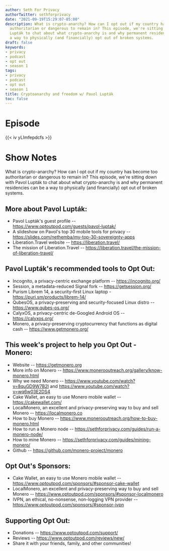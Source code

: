 ```yaml
---
author: Seth For Privacy
authorTwitter: sethforprivacy
date: "2021-09-19T15:29:07-05:00"
description: What is crypto-anarchy? How can I opt out if my country has become too
  authoritarian or dangerous to remain in? This episode, we're sitting down with Pavol
  Lupták to chat about what crypto-anarchy is and why permanent residencies can be
  a way to physically (and financially) opt out of broken systems.
draft: false
keywords:
- privacy
- podcast
- opt out
- season 1
tags:
- privacy
- podcast
- opt out
- season 1
title: Cryptoanarchy and freedom w/ Pavol Lupták
toc: false
---
```


# Episode

<div id="buzzsprout-player-9218232"></div><script src="https://www.buzzsprout.com/1790481/9218232-cryptoanarchy-and-freedom-w-pavol-luptak.js?container_id=buzzsprout-player-9218232&player=small" type="text/javascript" charset="utf-8"></script>

{{< iv yLImfepdcfs >}}

# Show Notes

What is crypto-anarchy? How can I opt out if my country has become too authoritarian or dangerous to remain in? This episode, we're sitting down with Pavol Lupták to chat about what crypto-anarchy is and why permanent residencies can be a way to physically (and financially) opt out of broken systems.

## More about Pavol Lupták:

- Pavol Lupták's guest profile -- https://www.optoutpod.com/guests/pavol-luptak/
- A slideshow on Pavol's top 30 mobile tools for privacy -- https://slides.com/nethemba/my-top-30-sovereignty-apps
- Liberation.Travel website -- https://liberation.travel/
- The mission of Liberation.Travel -- https://liberation.travel/the-mission-of-liberation-travel/

## Pavol Lupták's recommended tools to Opt Out:

- Incognito, a privacy-centric exchange platform -- https://incognito.org/
- Session, a metadata-reduced Signal fork -- https://getsession.org/
- Purism Librem 14, a security-first Linux laptop - https://puri.sm/products/librem-14/
- QubesOS, a privacy-preserving and security-focused Linux distro -- https://www.qubes-os.org/
- CalyxOS, a privacy-centric de-Googled Android OS -- https://calyxos.org/
- Monero, a privacy-preserving cryptocurrency that functions as digital cash -- https://www.getmonero.org/

## This week's project to help you Opt Out - Monero:

- Website -- https://getmonero.org
- More info on Monero -- https://www.monerooutreach.org/gallery/know-monero.html
- Why we need Monero -- https://www.youtube.com/watch?v=8quGD9W7B2I and https://www.youtube.com/watch?v=wq6w03E2DS4
- Cake Wallet, an easy to use Monero mobile wallet -- https://cakewallet.com/
- LocalMonero, an excellent and privacy-preserving way to buy and sell Monero -- https://localmonero.co
- How to buy Monero -- https://www.monerooutreach.org/how-to-buy-monero.html
- How to run a Monero node -- https://sethforprivacy.com/guides/run-a-monero-node/
- How to mine Monero -- https://sethforprivacy.com/guides/mining-monero/
- Github -- https://github.com/monero-project/monero

## Opt Out's Sponsors:

- Cake Wallet, an easy to use Monero mobile wallet -- https://www.optoutpod.com/sponsors/#sponsor-cake-wallet
- LocalMonero, an excellent and privacy-preserving way to buy and sell Monero -- https://www.optoutpod.com/sponsors/#sponsor-localmonero
- IVPN, an ethical, no-nonsense, non-logging VPN provider -- https://www.optoutpod.com/sponsors/#sponsor-ivpn

## Supporting Opt Out:

- Donations -- https://www.optoutpod.com/support/
- Reviews -- https://www.optoutpod.com/reviews/new/
- Share it with your friends, family, and other communities!
